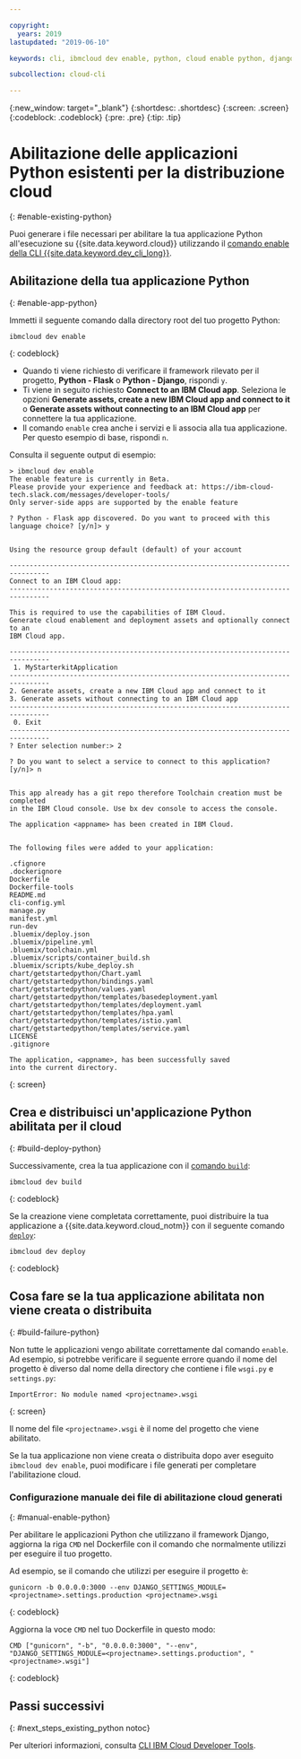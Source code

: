 ```yaml
---

copyright:
  years: 2019
lastupdated: "2019-06-10"

keywords: cli, ibmcloud dev enable, python, cloud enable python, django, deploy python, build python, python debug, python troubleshoot, python cloud help

subcollection: cloud-cli

---
```


{:new_window: target="_blank"}
{:shortdesc: .shortdesc}
{:screen: .screen}
{:codeblock: .codeblock}
{:pre: .pre}
{:tip: .tip}

# Abilitazione delle applicazioni Python esistenti per la distribuzione cloud
{: #enable-existing-python}

Puoi generare i file necessari per abilitare la tua applicazione Python all'esecuzione su {{site.data.keyword.cloud}} utilizzando il [comando enable della CLI {{site.data.keyword.dev_cli_long}}](/docs/cli/idt?topic=cloud-cli-idt-cli#enable).

## Abilitazione della tua applicazione Python
{: #enable-app-python}

Immetti il seguente comando dalla directory root del tuo progetto Python:
```
ibmcloud dev enable
```
{: codeblock}

* Quando ti viene richiesto di verificare il framework rilevato per il progetto, **Python - Flask** o **Python - Django**, rispondi `y`. 
* Ti viene in seguito richiesto **Connect to an IBM Cloud app**. Seleziona le opzioni **Generate assets, create a new IBM Cloud app and connect to it** o **Generate assets without connecting to an IBM Cloud app** per connettere la tua applicazione.
* Il comando `enable` crea anche i servizi e li associa alla tua applicazione. Per questo esempio di base, rispondi `n`.

Consulta il seguente output di esempio:
```
> ibmcloud dev enable
The enable feature is currently in Beta.
Please provide your experience and feedback at: https://ibm-cloud-tech.slack.com/messages/developer-tools/
Only server-side apps are supported by the enable feature

? Python - Flask app discovered. Do you want to proceed with this
language choice? [y/n]> y


Using the resource group default (default) of your account

--------------------------------------------------------------------------------
Connect to an IBM Cloud app:
--------------------------------------------------------------------------------

This is required to use the capabilities of IBM Cloud.
Generate cloud enablement and deployment assets and optionally connect to an
IBM Cloud app.

--------------------------------------------------------------------------------
 1. MyStarterkitApplication
--------------------------------------------------------------------------------
2. Generate assets, create a new IBM Cloud app and connect to it
3. Generate assets without connecting to an IBM Cloud app
--------------------------------------------------------------------------------
 0. Exit
--------------------------------------------------------------------------------
? Enter selection number:> 2

? Do you want to select a service to connect to this application? [y/n]> n


This app already has a git repo therefore Toolchain creation must be completed
in the IBM Cloud console. Use bx dev console to access the console.

The application <appname> has been created in IBM Cloud.


The following files were added to your application:

.cfignore
.dockerignore
Dockerfile
Dockerfile-tools
README.md
cli-config.yml
manage.py
manifest.yml
run-dev
.bluemix/deploy.json
.bluemix/pipeline.yml
.bluemix/toolchain.yml
.bluemix/scripts/container_build.sh
.bluemix/scripts/kube_deploy.sh
chart/getstartedpython/Chart.yaml
chart/getstartedpython/bindings.yaml
chart/getstartedpython/values.yaml
chart/getstartedpython/templates/basedeployment.yaml
chart/getstartedpython/templates/deployment.yaml
chart/getstartedpython/templates/hpa.yaml
chart/getstartedpython/templates/istio.yaml
chart/getstartedpython/templates/service.yaml
LICENSE
.gitignore

The application, <appname>, has been successfully saved
into the current directory.
```
{: screen}

## Crea e distribuisci un'applicazione Python abilitata per il cloud
{: #build-deploy-python}

Successivamente, crea la tua applicazione con il [comando `build`](/docs/cli/idt?topic=cloud-cli-idt-cli#build):
```
ibmcloud dev build
```
{: codeblock}

Se la creazione viene completata correttamente, puoi distribuire la tua applicazione a {{site.data.keyword.cloud_notm}} con il seguente comando [`deploy`](/docs/cli/idt?topic=cloud-cli-idt-cli#deploy):
```
ibmcloud dev deploy
```
{: codeblock}

## Cosa fare se la tua applicazione abilitata non viene creata o distribuita
{: #build-failure-python}

Non tutte le applicazioni vengo abilitate correttamente dal comando `enable`. Ad esempio, si potrebbe verificare il seguente errore quando il nome del progetto è diverso dal nome della directory che contiene i file `wsgi.py` e `settings.py`:
```
ImportError: No module named <projectname>.wsgi
```
{: screen}

Il nome del file `<projectname>.wsgi` è il nome del progetto che viene abilitato.

Se la tua applicazione non viene creata o distribuita dopo aver eseguito `ibmcloud dev enable`, puoi modificare i file generati per completare l'abilitazione cloud.

### Configurazione manuale dei file di abilitazione cloud generati
{: #manual-enable-python}

Per abilitare le applicazioni Python che utilizzano il framework Django, aggiorna la riga `CMD` nel Dockerfile con il comando che normalmente utilizzi per eseguire il tuo progetto.

Ad esempio, se il comando che utilizzi per eseguire il progetto è:
```
gunicorn -b 0.0.0.0:3000 --env DJANGO_SETTINGS_MODULE=<projectname>.settings.production <projectname>.wsgi
```
{: codeblock}

Aggiorna la voce `CMD` nel tuo Dockerfile in questo modo:
```
CMD ["gunicorn", "-b", "0.0.0.0:3000", "--env", "DJANGO_SETTINGS_MODULE=<projectname>.settings.production", "<projectname>.wsgi"]
```
{: codeblock}

## Passi successivi
{: #next_steps_existing_python notoc}

Per ulteriori informazioni, consulta [CLI IBM Cloud Developer Tools](/docs/cli/idt?topic=cloud-cli-idt-cli#idt-cli).
